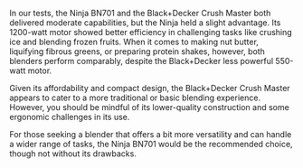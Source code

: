 In our tests, the Ninja BN701 and the Black+Decker Crush Master both delivered moderate capabilities, but the Ninja held a slight advantage. Its 1200-watt motor showed better efficiency in challenging tasks like crushing ice and blending frozen fruits. When it comes to making nut butter, liquifying fibrous greens, or preparing protein shakes, however, both blenders perform comparably, despite the Black+Decker less powerful 550-watt motor. 

Given its affordability and compact design, the Black+Decker Crush Master appears to cater to a more traditional or basic blending experience. However, you should be mindful of its lower-quality construction and some ergonomic challenges in its use.

For those seeking a blender that offers a bit more versatility and can handle a wider range of tasks, the Ninja BN701 would be the recommended choice, though not without its drawbacks.